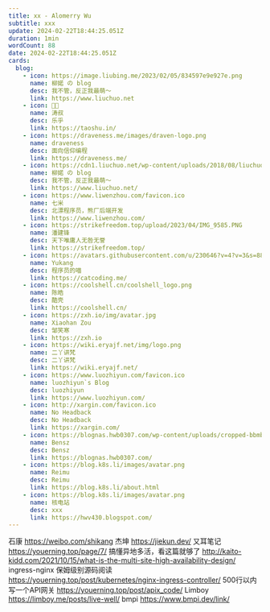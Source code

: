 ```yaml
---
title: xx - Alomerry Wu
subtitle: xxx
update: 2024-02-22T18:44:25.051Z
duration: 1min
wordCount: 88
date: 2024-02-22T18:44:25.051Z
cards:
  blog:
    - icon: https://image.liubing.me/2023/02/05/834597e9e927e.png
      name: 柳婼 の blog
      desc: 我不管，反正我最萌～
      link: https://www.liuchuo.net
    - icon: 🧔🏻
      name: 涛叔
      desc: 乐乎
      link: https://taoshu.in/
    - icon: https://draveness.me/images/draven-logo.png
      name: draveness
      desc: 面向信仰编程
      link: https://draveness.me/
    - icon: https://cdn1.liuchuo.net/wp-content/uploads/2018/08/liuchuo1.png
      name: 柳婼 の blog
      desc: 我不管，反正我最萌～
      link: https://www.liuchuo.net/
    - icon: https://www.liwenzhou.com/favicon.ico
      name: 七米
      desc: 北漂程序员，熊厂后端开发
      link: https://www.liwenzhou.com/
    - icon: https://strikefreedom.top/upload/2023/04/IMG_9585.PNG
      name: 潘建锋
      desc: 天下唯庸人无咎无誉
      link: https://strikefreedom.top/
    - icon: https://avatars.githubusercontent.com/u/230646?v=4?v=3&s=88
      name: Yukang
      desc: 程序员的喵
      link: https://catcoding.me/
    - icon: https://coolshell.cn/coolshell_logo.png
      name: 陈皓
      desc: 酷壳
      link: https://coolshell.cn/
    - icon: https://zxh.io/img/avatar.jpg
      name: Xiaohan Zou
      desc: 邹笑寒
      link: https://zxh.io
    - icon: https://wiki.eryajf.net/img/logo.png
      name: 二丫讲梵
      desc: 二丫讲梵
      link: https://wiki.eryajf.net/
    - icon: https://www.luozhiyun.com/favicon.ico
      name: luozhiyun`s Blog
      desc: luozhiyun
      link: https://www.luozhiyun.com/
    - icon: http://xargin.com/favicon.ico
      name: No Headback
      desc: No Headback
      link: https://xargin.com/
    - icon: https://blognas.hwb0307.com/wp-content/uploads/cropped-bbmb-logo-05-192x192.jpg
      name: Bensz
      desc: Bensz
      link: https://blognas.hwb0307.com/
    - icon: https://blog.k8s.li/images/avatar.png
      name: Reimu
      desc: Reimu
      link: https://blog.k8s.li/about.html
    - icon: https://blog.k8s.li/images/avatar.png
      name: 核电站
      desc: xxx
      link: https://hwv430.blogspot.com/
---
```


<DisplayCard :cards="frontmatter.cards['blog']" />

石康 https://weibo.com/shikang
杰坤 https://jiekun.dev/
又耳笔记 https://youerning.top/page/7/
搞懂异地多活，看这篇就够了 http://kaito-kidd.com/2021/10/15/what-is-the-multi-site-high-availability-design/
ingress-nginx 保姆级别源码阅读 https://youerning.top/post/kubernetes/nginx-ingress-controller/
500行以内写一个API网关 https://youerning.top/post/apix_code/
Limboy https://limboy.me/posts/live-well/
bmpi https://www.bmpi.dev/link/
